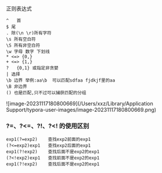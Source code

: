 正则表达式

```
^	首
$ 尾
. 除(\n \r)所有字符
\s 所有空白符
\S 所有非空白符
\w 字母 数字 下划线
* <=> {0,}
+ <=> {1,}
?	{0,1} 或指定非贪婪
| 选择
\b 边界 举例:aa\b  可以匹配sdfaa fjdkjf里的aa
\B 非边界
() 也是匹配,只不过可以捕获匹配的分组
```

![image-20231117180800669](/Users/xxz/Library/Application Support/typora-user-images/image-20231117180800669.png)

### ?=、?<=、?!、?<! 的使用区别

```
exp1(?=exp2)	查找exp2前面的exp1
(?<=exp2)exp1	查找exp2后面的exp1
exp1(?!exp2)	查找后面不是exp2的exp1
(?<!exp2)exp1	查找前面不是exp2的exp1
exp1(?!exp2)	查找后面不是exp2的exp1
```

